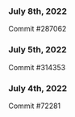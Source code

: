 ### July 8th, 2022

Commit #287062

### July 5th, 2022

Commit #314353


### July 4th, 2022

Commit #72281
